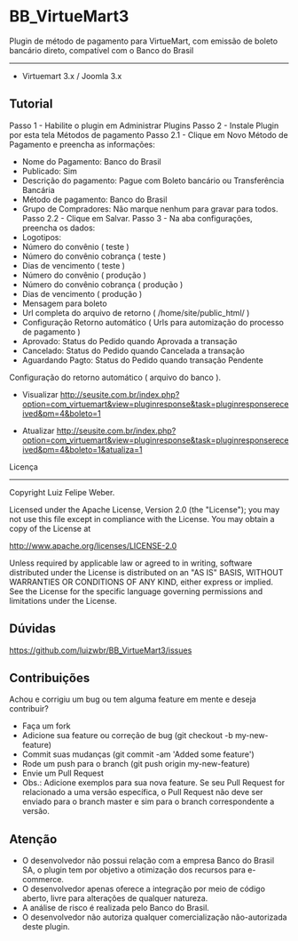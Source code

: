 # BB_VirtueMart3
Plugin de método de pagamento para VirtueMart, com emissão de boleto bancário direto, compatível com o Banco do Brasil

------------------------
* Virtuemart 3.x / Joomla 3.x

Tutorial
-------
Passo 1 - Habilite o plugin em Administrar Plugins
Passo 2 - Instale Plugin por esta tela Métodos de pagamento
Passo 2.1 - Clique em Novo Método de Pagamento e preencha as informações:
* Nome do Pagamento: Banco do Brasil
* Publicado: Sim
* Descrição do pagamento: Pague com Boleto bancário ou Transferência Bancária
* Método de pagamento: Banco do Brasil
* Grupo de Compradores: Não marque nenhum para gravar para todos.
Passo 2.2 - Clique em Salvar.
Passo 3 - Na aba configurações, preencha os dados:
* Logotipos:
* Número do convênio ( teste )
* Número do convênio cobrança ( teste )
* Dias de vencimento ( teste )
* Número do convênio ( produção )
* Número do convênio cobrança ( produção )
* Dias de vencimento ( produção )
* Mensagem para boleto
* Url completa do arquivo de retorno ( /home/site/public_html/ )
* Configuração Retorno automático ( Urls para automização do processo de pagamento )
* Aprovado: Status do Pedido quando Aprovada a transação
* Cancelado: Status do Pedido quando Cancelada a transação
* Aguardando Pagto: Status do Pedido quando transação Pendente

Configuração do retorno automático ( arquivo do banco ).
* Visualizar
http://seusite.com.br/index.php?option=com_virtuemart&view=pluginresponse&task=pluginresponsereceived&pm=4&boleto=1

* Atualizar
http://seusite.com.br/index.php?option=com_virtuemart&view=pluginresponse&task=pluginresponsereceived&pm=4&boleto=1&atualiza=1

Licença

-------

Copyright Luiz Felipe Weber.

Licensed under the Apache License, Version 2.0 (the "License"); you may not use this file except in compliance with the License. You may obtain a copy of the License at

http://www.apache.org/licenses/LICENSE-2.0

Unless required by applicable law or agreed to in writing, software distributed under the License is distributed on an "AS IS" BASIS, WITHOUT WARRANTIES OR CONDITIONS OF ANY KIND, either express or implied. See the License for the specific language governing permissions and limitations under the License.


Dúvidas
----------

https://github.com/luizwbr/BB_VirtueMart3/issues

Contribuições
-------------

Achou e corrigiu um bug ou tem alguma feature em mente e deseja contribuir?

* Faça um fork
* Adicione sua feature ou correção de bug (git checkout -b my-new-feature)
* Commit suas mudanças (git commit -am 'Added some feature')
* Rode um push para o branch (git push origin my-new-feature)
* Envie um Pull Request
* Obs.: Adicione exemplos para sua nova feature. Se seu Pull Request for relacionado a uma versão específica, o Pull Request não deve ser enviado para o branch master e sim para o branch correspondente a versão.

Atenção
-------------

- O desenvolvedor não possui relação com a empresa Banco do Brasil SA, o plugin tem por objetivo a otimização dos recursos para e-commerce. 
- O desenvolvedor apenas oferece a integração por meio de código aberto, livre para alterações de qualquer natureza. 
- A análise de risco é realizada pelo Banco do Brasil.
- O desenvolvedor não autoriza qualquer comercialização não-autorizada deste plugin.


